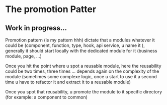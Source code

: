 # The promotion Patter

## Work in progress...


Promotion pattern (is my pattern hhh) dictate that a modules whatever it could be (component, function, type, hook, api service, u name it ), generally it should start locally with the dedicated module for it (business module, page, ...)

Once you hit the point where u spot a reusable module, here the reusability could be two times, three times ... depends again on the complexity of the module (sometimes some complexe logic, once u start to use it a second time u have to refactor it and extract it to a reusable module)

Once you spot that reusability, u promote the module to it specific directory (for example: a component to common)

